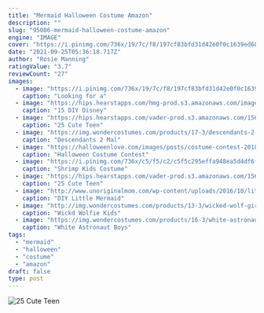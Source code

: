 ```yaml
---
title: "Mermaid Halloween Costume Amazon"
description: ""
slug: "95086-mermaid-halloween-costume-amazon"
engine: "IMAGE"
cover: "https://i.pinimg.com/736x/19/7c/f8/197cf83bfd31d42e0f0c1639ed6864a1.jpg"
date: "2021-09-25T05:36:18.717Z"
author: "Rosie Manning"
ratingValue: "3.7"
reviewCount: "27"
images:
  - image: "https://i.pinimg.com/736x/19/7c/f8/197cf83bfd31d42e0f0c1639ed6864a1.jpg"
    caption: "Looking for a"
  - image: "https://hips.hearstapps.com/hmg-prod.s3.amazonaws.com/images/ariel-halloween-costume-1528814633.jpg?crop=0.9955555555555556xw:1xh;center,top&resize=768:*"
    caption: "15 DIY Disney"
  - image: "https://hips.hearstapps.com/vader-prod.s3.amazonaws.com/1561577976-teen-halloween-costumes-catniss-1561577961.jpg?crop=0.6666666666666666xw:1xh;center,top&resize=480:*"
    caption: "25 Cute Teen"
  - image: "https://img.wondercostumes.com/products/17-3/descendants-2-mal-costume.jpg"
    caption: "Descendants 2 Mal"
  - image: "https://halloweenlove.com/images/posts/costume-contest-2018-beetlejuice-waiting-room.jpg"
    caption: "Halloween Costume Contest"
  - image: "https://i.pinimg.com/736x/c5/f5/c2/c5f5c295effa948ea5d4df6f31576261.jpg"
    caption: "Shrimp Kids Costume"
  - image: "https://hips.hearstapps.com/vader-prod.s3.amazonaws.com/1561577356-screen-shot-2019-06-26-at-3-28-13-pm-1561577304.png?crop=0.8714499252615845xw:1xh;center,top&resize=480:*"
    caption: "25 Cute Teen"
  - image: "http://www.unoriginalmom.com/wp-content/uploads/2016/10/little-mermaid-ariel-and-flounder-costumes08.jpg"
    caption: "DIY Little Mermaid"
  - image: "http://img.wondercostumes.com/products/13-3/wicked-wolf-girls-costume.jpg"
    caption: "Wickd Wolfie Kids"
  - image: "https://img.wondercostumes.com/products/16-3/white-astronaut-boys-costume.jpg"
    caption: "White Astronaut Boys"
tags:
  - "mermaid"
  - "halloween"
  - "costume"
  - "amazon"
draft: false
type: post
---
```



![25 Cute Teen](https://hips.hearstapps.com/vader-prod.s3.amazonaws.com/1561577976-teen-halloween-costumes-catniss-1561577961.jpg?crop=0.6666666666666666xw:1xh;center,top&resize=480:* "25 Cute Teen")


<!--inArticleAds-->

<!--galleryOne-->


<!--inArticleAds-->

<!--galleryTwo-->


<!--galleryThree-->

